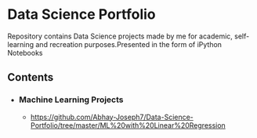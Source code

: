 # Data Science Portfolio
Repository contains Data Science projects made by me for academic, self-learning and recreation purposes.Presented in the form of iPython Notebooks

## Contents
* ### Machine Learning Projects
  * https://github.com/Abhay-Joseph7/Data-Science-Portfolio/tree/master/ML%20with%20Linear%20Regression
